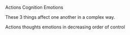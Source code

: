 Actions
Cognition
Emotions

These 3 things affect one another in a complex way.

Actions thoughts emotions in decreasing order of control

